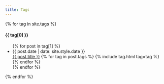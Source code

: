 ```yaml
---
title: Tags
---
```

<div id="tagspage">
{% for tag in site.tags %}
	<h4 id="tag-{{ tag[0] | escape }}">{{ tag[0] }}</h4>
	<ul>
{%	for post in tag[1] %}
		<li>
			<div class="date">{{ post.date | date: site.style.date }}</div>
			<a href="{{ post.id }}">{{ post.title }}</a>
{%		for tag in post.tags %}
			{% include tag.html tag=tag %}
{%		endfor %}
		</li>
{%	endfor %}
	</ul>
{% endfor %}
</div>
